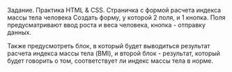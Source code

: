 Задание. Практика HTМL & CSS.
Страничка с формой расчета индекса массы тела человека Создать форму, у которой 2 поля,
 и 1 кнопка. Поля предусматривают ввод роста и веса человека, кнопка - отправку данных.

Также предусмотреть блок, в который будет выводиться результат расчета 
индекса массы тела (BMI), и второй блок - результат, который будет говорить о том, 
соответствует ли индекс массы тела в норме.
